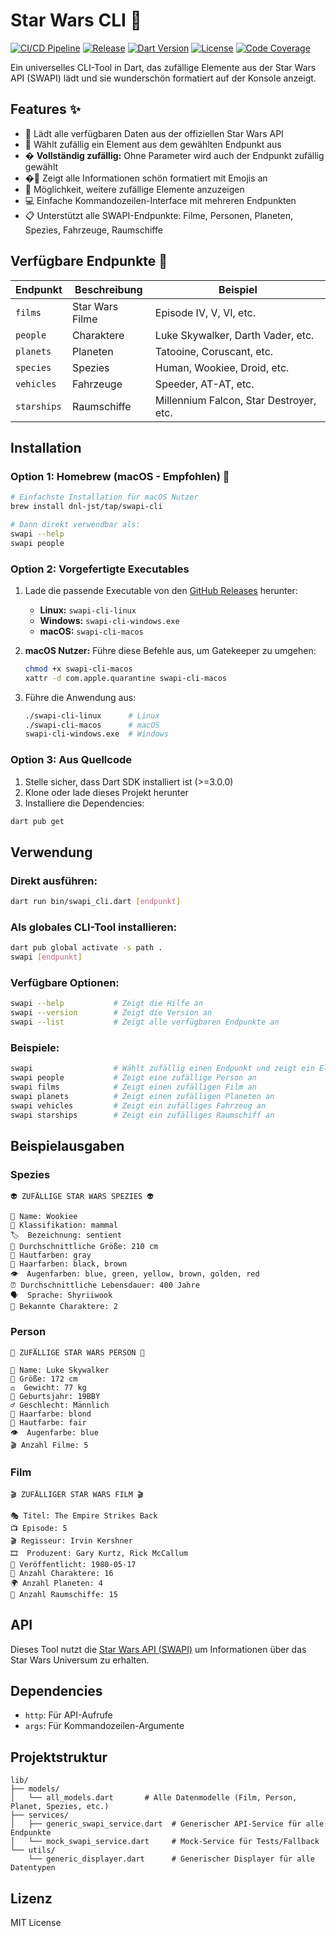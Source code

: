 # Star Wars CLI 🌟

[![CI/CD Pipeline](https://github.com/dnl-jst/swapi-cli/actions/workflows/ci.yml/badge.svg)](https://github.com/dnl-jst/swapi-cli/actions/workflows/ci.yml)
[![Release](https://github.com/dnl-jst/swapi-cli/actions/workflows/release.yml/badge.svg)](https://github.com/dnl-jst/swapi-cli/actions/workflows/release.yml)
[![Dart Version](https://img.shields.io/badge/Dart-3.0%2B-blue.svg)](https://dart.dev/get-dart)
[![License](https://img.shields.io/badge/license-MIT-green.svg)](LICENSE)
[![Code Coverage](https://codecov.io/gh/dnl-jst/swapi-cli/branch/main/graph/badge.svg)](https://codecov.io/gh/dnl-jst/swapi-cli)

Ein universelles CLI-Tool in Dart, das zufällige Elemente aus der Star Wars API (SWAPI) lädt und sie wunderschön formatiert auf der Konsole anzeigt.

## Features ✨

- 🚀 Lädt alle verfügbaren Daten aus der offiziellen Star Wars API
- 🎲 Wählt zufällig ein Element aus dem gewählten Endpunkt aus
- � **Vollständig zufällig:** Ohne Parameter wird auch der Endpunkt zufällig gewählt
- �🎨 Zeigt alle Informationen schön formatiert mit Emojis an
- 🔄 Möglichkeit, weitere zufällige Elemente anzuzeigen
- 💻 Einfache Kommandozeilen-Interface mit mehreren Endpunkten
- 📋 Unterstützt alle SWAPI-Endpunkte: Filme, Personen, Planeten, Spezies, Fahrzeuge, Raumschiffe

## Verfügbare Endpunkte 🎯

| Endpunkt   | Beschreibung | Beispiel |
|------------|--------------|----------|
| `films`    | Star Wars Filme | Episode IV, V, VI, etc. |
| `people`   | Charaktere | Luke Skywalker, Darth Vader, etc. |
| `planets`  | Planeten | Tatooine, Coruscant, etc. |
| `species`  | Spezies | Human, Wookiee, Droid, etc. |
| `vehicles` | Fahrzeuge | Speeder, AT-AT, etc. |
| `starships`| Raumschiffe | Millennium Falcon, Star Destroyer, etc. |

## Installation

### Option 1: Homebrew (macOS - Empfohlen) 🍺

```bash
# Einfachste Installation für macOS Nutzer
brew install dnl-jst/tap/swapi-cli

# Dann direkt verwendbar als:
swapi --help
swapi people
```

### Option 2: Vorgefertigte Executables

1. Lade die passende Executable von den [GitHub Releases](https://github.com/dnl-jst/swapi-cli/releases) herunter:
   - **Linux:** `swapi-cli-linux`
   - **Windows:** `swapi-cli-windows.exe`
   - **macOS:** `swapi-cli-macos`

2. **macOS Nutzer:** Führe diese Befehle aus, um Gatekeeper zu umgehen:
   ```bash
   chmod +x swapi-cli-macos
   xattr -d com.apple.quarantine swapi-cli-macos
   ```

3. Führe die Anwendung aus:
   ```bash
   ./swapi-cli-linux      # Linux
   ./swapi-cli-macos      # macOS
   swapi-cli-windows.exe  # Windows
   ```

### Option 3: Aus Quellcode

1. Stelle sicher, dass Dart SDK installiert ist (>=3.0.0)
2. Klone oder lade dieses Projekt herunter
3. Installiere die Dependencies:

```bash
dart pub get
```

## Verwendung

### Direkt ausführen:
```bash
dart run bin/swapi_cli.dart [endpunkt]
```

### Als globales CLI-Tool installieren:
```bash
dart pub global activate -s path .
swapi [endpunkt]
```

### Verfügbare Optionen:
```bash
swapi --help           # Zeigt die Hilfe an
swapi --version        # Zeigt die Version an
swapi --list           # Zeigt alle verfügbaren Endpunkte an
```

### Beispiele:
```bash
swapi                  # Wählt zufällig einen Endpunkt und zeigt ein Element an
swapi people           # Zeigt eine zufällige Person an
swapi films            # Zeigt einen zufälligen Film an
swapi planets          # Zeigt einen zufälligen Planeten an
swapi vehicles         # Zeigt ein zufälliges Fahrzeug an
swapi starships        # Zeigt ein zufälliges Raumschiff an
```

## Beispielausgaben

### Spezies
```
👽 ZUFÄLLIGE STAR WARS SPEZIES 👽

🧬 Name: Wookiee
🐾 Klassifikation: mammal
🏷️  Bezeichnung: sentient
📏 Durchschnittliche Größe: 210 cm
🎨 Hautfarben: gray
💇 Haarfarben: black, brown
👁️  Augenfarben: blue, green, yellow, brown, golden, red
⏰ Durchschnittliche Lebensdauer: 400 Jahre
🗣️  Sprache: Shyriiwook
👥 Bekannte Charaktere: 2
```

### Person
```
👤 ZUFÄLLIGE STAR WARS PERSON 👤

🧑 Name: Luke Skywalker
📏 Größe: 172 cm
⚖️  Gewicht: 77 kg
🎂 Geburtsjahr: 19BBY
♂️ Geschlecht: Männlich
💇 Haarfarbe: blond
🎨 Hautfarbe: fair
👁️  Augenfarbe: blue
🎬 Anzahl Filme: 5
```

### Film
```
🎬 ZUFÄLLIGER STAR WARS FILM 🎬

🎭 Titel: The Empire Strikes Back
📺 Episode: 5
🎬 Regisseur: Irvin Kershner
🎞️  Produzent: Gary Kurtz, Rick McCallum
📅 Veröffentlicht: 1980-05-17
👥 Anzahl Charaktere: 16
🌍 Anzahl Planeten: 4
🚀 Anzahl Raumschiffe: 15
```

## API

Dieses Tool nutzt die [Star Wars API (SWAPI)](https://swapi.info/) um Informationen über das Star Wars Universum zu erhalten.

## Dependencies

- `http`: Für API-Aufrufe
- `args`: Für Kommandozeilen-Argumente

## Projektstruktur

```
lib/
├── models/
│   └── all_models.dart       # Alle Datenmodelle (Film, Person, Planet, Spezies, etc.)
├── services/
│   ├── generic_swapi_service.dart  # Generischer API-Service für alle Endpunkte
│   └── mock_swapi_service.dart     # Mock-Service für Tests/Fallback
└── utils/
    └── generic_displayer.dart      # Generischer Displayer für alle Datentypen
```

## Lizenz

MIT License
